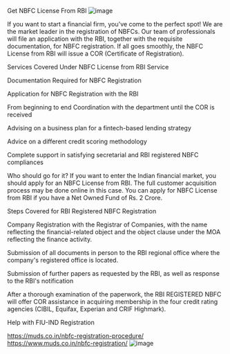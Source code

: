 Get NBFC License From RBI
![image](https://user-images.githubusercontent.com/102798589/163669543-e0b032da-7dc4-4849-8a9b-de6491bb04f0.png)

If you want to start a financial firm, you've come to the perfect spot! We are the market leader in the registration of NBFCs. Our team of professionals will file an application with the RBI, together with the requisite documentation, for NBFC registration. If all goes smoothly, the NBFC License from RBI will issue a COR (Certificate of Registration).

Services Covered Under NBFC License from RBI Service

Documentation Required for NBFC Registration

Application for NBFC Registration with the RBI

From beginning to end Coordination with the department until the COR is received

Advising on a business plan for a fintech-based lending strategy

Advice on a different credit scoring methodology

Complete support in satisfying secretarial and RBI registered NBFC compliances

Who should go for it?
If you want to enter the Indian financial market, you should apply for an NBFC License from RBI. The full customer acquisition process may be done online in this case. You can apply for NBFC License from RBI if you have a Net Owned Fund of Rs. 2 Crore.

Steps Covered for RBI Registered NBFC Registration

Company Registration with the Registrar of Companies, with the name reflecting the financial-related object and the object clause under the MOA reflecting the finance activity.

Submission of all documents in person to the RBI regional office where the company's registered office is located.

Submission of further papers as requested by the RBI, as well as response to the RBI's notification

After a thorough examination of the paperwork, the RBI REGISTERED NBFC will offer COR assistance in acquiring membership in the four credit rating agencies (CIBIL, Equifax, Experian and CRIF Highmark).

Help with FIU-IND Registration

https://muds.co.in/nbfc-registration-procedure/
https://www.muds.co.in/nbfc-registration/
![image](https://user-images.githubusercontent.com/102798589/163669577-b61876e6-e156-4520-b021-1f632375f034.png)
